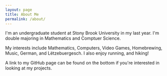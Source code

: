 ```yaml
---
layout: page
title: About Me
permalink: /about/
---
```


I'm an undergraduate student at Stony Brook University in my last year. I'm
double majoring in Mathematics and Comptuer Science.

My interests include Mathematics, Computers, Video Games, Homebrewing, Music,
German, and Lëtzebuergesch. I also enjoy running, and hiking!

A link to my GitHub page can be found on the bottom if you're interested in
looking at my projects.

[my-github]: https://github.com/StevenMaio
